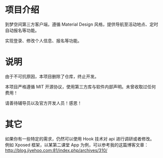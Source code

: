 # 项目介绍
到梦空间第三方客户端，遵循 Material Design 风格，提供导航至活动地点、定时自动报名等功能。

实现登录、修改个人信息、报名等功能。

# 说明
由于不可抗原因，本项目删除了仓库，终止开发。

本项目严格遵循 MIT 开源协议，使用第三方库与软件内部声明。未曾收取过任何费用！

请善待辅导员以及官方开发人员！感恩！

# 其它
如果你有一些特定的需求，仍然可以使用 Hook 技术对 api 进行调研或者修改。
例如 Xposed 框架，以某第二课堂 App 为例，可以参考我的这篇博客文章：http://blog.jiyehoo.com:81/index.php/archives/310/
